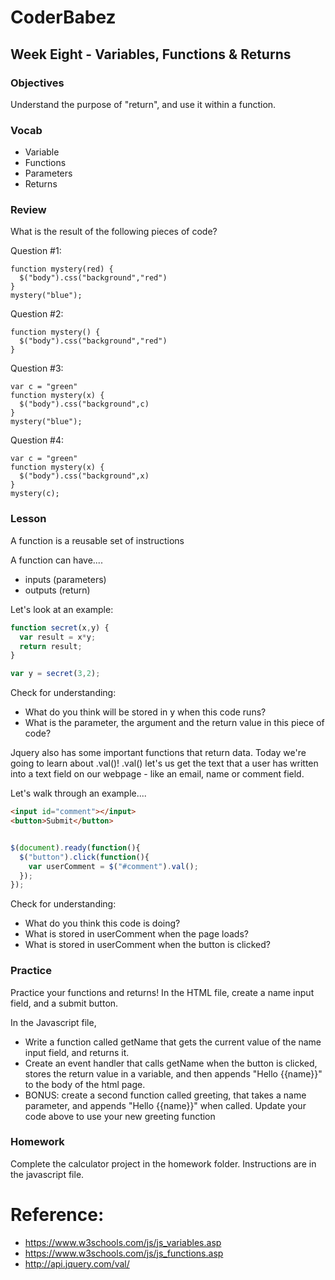 # CoderBabez

##  Week Eight - Variables, Functions & Returns

### Objectives
Understand the purpose of "return", and use it within a function.

### Vocab
* Variable
* Functions
* Parameters
* Returns

### Review

What is the result of the following pieces of code?

Question #1:
```
function mystery(red) {
  $("body").css("background","red")
}
mystery("blue");
```

Question #2:
```
function mystery() {
  $("body").css("background","red")
}
```

Question #3:
```
var c = "green"
function mystery(x) {
  $("body").css("background",c)
}
mystery("blue");
```

Question #4:
```
var c = "green"
function mystery(x) {
  $("body").css("background",x)
}
mystery(c);
```
### Lesson

A function is a reusable set of instructions

A function can have....
* inputs (parameters)
* outputs (return)

Let's look at an example:
```javascript
function secret(x,y) {
  var result = x*y;
  return result;
}

var y = secret(3,2);
```
Check for understanding:
* What do you think will be stored in y when this code runs?
* What is the parameter, the argument and the return value in this piece of code?

Jquery also has some important functions that return data. Today we're going to learn about .val()!
.val() let's us get the text that a user has written into a text field on our webpage - like an email, name or comment field.

Let's walk through an example....

``` html
<input id="comment"></input>
<button>Submit</button>
```
```javascript

$(document).ready(function(){
  $("button").click(function(){
    var userComment = $("#comment").val();
  });
});
```
Check for understanding:
* What do you think this code is doing?
* What is stored in userComment when the page loads?
* What is stored in userComment when the button is clicked?

### Practice

Practice your functions and returns!
In the HTML file, create a name input field, and a submit button.

In the Javascript file,
* Write a function called getName that gets the current value of the name input field, and returns it.
* Create an event handler that calls getName when the button is clicked, stores the return value in a variable, and then appends "Hello {{name}}" to the body of the html page.
* BONUS: create a second function called greeting, that takes a name parameter, and appends "Hello {{name}}" when called. Update your code above to use your new greeting function

### Homework

Complete the calculator project in the homework folder. Instructions are in the javascript file.

# Reference:

* https://www.w3schools.com/js/js_variables.asp
* https://www.w3schools.com/js/js_functions.asp
* http://api.jquery.com/val/
